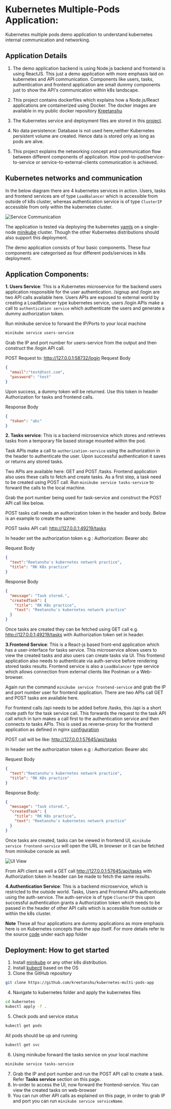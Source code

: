# Kubernetes Multiple-Pods Application:
Kubernetes multiple pods demo application to understand kubernetes internal communication and networking.

## Application Details

1. The demo application backend is using Node.js backend and frontend is using ReactJS. This just a demo application with more emphasis laid on kubernetes and API communication. Components like users, tasks, authentication and frontend application are small dummy components just to show the API's communication within k8s landscape.
   
2. This project contains dockerfiles which explains how a Node.js/React applications are containerized using Docker. The docker images are available in my public docker repository [Kreetanshu](https://hub.docker.com/repositories/kreetanshu) 
3. The Kubernetes service and deployment files are stored in this [project](/kubernetes/). 
4. No data persistence: Database is not used here,neither Kubernetes persistent volume are created. Hence data is stored only as long as pods are alive.
5. This project explains the networking concept and communication flow between different components of application. How pod-to-pod/service-to-service or service-to-external-clients communication is achieved. 

## Kubernetes networks and communication

In the below diagram there are 4 kubernetes services in action. Users, tasks and frontend services are of type `LoadBalancer` which is accessible from outside of k8s cluster, whereas authentication service is of type `ClusterIP` accessible from only within the kubernetes cluster.

![Service Communication](img/k8sServices.png)

The application is tested via deploying the kubernetes [yamls](/frontend/) on a single-node [minikube](https://minikube.sigs.k8s.io/docs/) cluster. Though the other Kubernetes distributions should also support this deployment.

The demo application consists of four basic components. These four components are categorised as four different pods/services in k8s deployment.

## Application Components:

**1. Users Service**: This is a Kubernetes microservice for the backend users application responsible for the user authentication. /signup and /login are two API calls available here. Users APIs are exposed to external world by creating a LoadBalancer type kubernetes service, users /login APIs make a call to `authentication service` which authenticate the users and generate a dummy authorization token.

Run minikube service to forward the IP/Ports to your local machine
   ```bash
   minikube service users-service
   ```
Grab the IP and port number for users-service from the output and then construct the /login API call.

POST Request to: http://127.0.0.1:58732/login
Request Body
```json
{
  "email":"test@test.com",
  "password": "test"
}
```
Upon success, a dummy token will be returned. Use this token in header Authorization for tasks and frontend calls.

Response Body
```json
{
  "token": "abc"
}
```
**2. Tasks service**: This is a backend microservice which stores and retrieves tasks from a temporary file based storage mounted within the pod. 

Task APIs make a call to `authorization-service` using the authorization in the header to authenticate the user. Upon successful authentication it saves or returns any stored tasks.

Two APIs are available here: GET and POST /tasks. Frontend application also uses these calls to fetch and create tasks.
As a first step, a task need to be created using POST call. Run `minikube service tasks-service` to forward the calls to the local machine. 

Grab the port number being used for task-service and construct the POST API call like below.

POST tasks call needs an authorization token in the header and body. Below is an example to create the same:

POST tasks API call: http://127.0.0.1:49219/tasks

In header set the authorization token e.g : Authorization: Bearer abc

Request Body
```json
{
  "text":"Reetanshu's kubernetes network practice",
  "title": "RK K8s practice"
}
```
Response Body
```json
{
  "message": "Task stored.",
  "createdTask": {
    "title": "RK K8s practice",
    "text": "Reetanshu's kubernetes network practice"
  }
}  
```
Once tasks are created they can be fetched using GET call e.g. http://127.0.0.1:49219/tasks with Authorization token set in header.

**3.Frontend Service**: This is a React-js based front-end application which has a user-interface for tasks service. This microservice allows users to view the created tasks and also users can create tasks via UI. This frontend application also needs to authenticate via auth-service before rendering stored tasks results. Frontend service is also a `LoadBalancer` type service which allows connection from external clients like Postman or a Web-browser.

Again run the command `minikube service frontend-service` and grab the IP and port number user for frontend application.
There are two APIs call GET and POST tasks are available here.

For frontend calls /api needs to be added before /tasks, this /api is a short route path for the task service call. This forwards the request to the task API call which in turn makes a call first to the authentication service and then connects to tasks APIs. This is used as reverse-proxy for the frontend application as defined in nginx [configuration](/frontend/conf/nginx.conf)

POST call will be like: http://127.0.0.1:57645/api/tasks

In header set the authorization token e.g : Authorization: Bearer abc

Request Body
```json
{
  "text":"Reetanshu's kubernetes network practice",
  "title": "RK K8s practice"
}
```
Response Body:

```json
{
  "message": "Task stored.",
  "createdTask": {
    "title": "RK K8s practice",
    "text": "Reetanshu's kubernetes network practice"
  }
}  
```
Once tasks are created, tasks can be viewed in frontend UI, `minikube service frontend-service` will open the URL in browser or it can be fetched from minikube console as well.

![UI View](img/UIView.png)

From API client as well a GET call http://127.0.0.1:57645/api/tasks with Authorization token in header can be made to fetch the same results.

**4.Authentication Service**: This is a backend microservice, which is restricted to the outside world. Tasks, Users and Frontend APIs authenticate using the auth-service. The auth-service is of type `ClusterIP` this upon successful authentication grants a Authorization token which needs to be passed in the header of other API calls which is accessible from outside or within the k8s cluster.

**Note** These all four applications are dummy applications as more emphasis here is on Kubernetes concepts than the app itself. For more details refer to the source [code](https://github.com/kreetanshu/kubernetes-multi-pods-app) under each app folder

## Deployment: How to get started

1. Install [minikube](https://minikube.sigs.k8s.io/docs/) or any other k8s distribution.
2. Install [kubectl](https://kubernetes.io/docs/tasks/tools/#kubectl) based on the OS
3. Clone the GitHub repository
```bash
git clone https://github.com/kreetanshu/kubernetes-multi-pods-app
```
4. Navigate to kubernetes folder and apply the kubernetes files
```bash
cd kubernetes
kubectl apply -f .
```
5. Check pods and service status
```bash
kubectl get pods
```
All pods should be up and running
```bash
kubectl get svc
```
6. Using minikube forward the tasks service on your local machine
```bash
minikube service tasks-service
```
7. Grab the IP and port number and run the POST API call to create a task. Refer **Tasks service** section on this page.
8. In-order to access the UI, now forward the frontend-service. You can view the created tasks on web-browser
9. You can run other API calls as explained on this page, in order to grab IP and port you can run `minikube service serviceName`.








